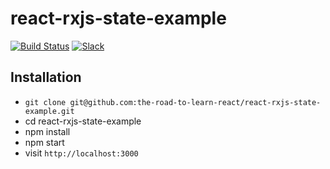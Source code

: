 # react-rxjs-state-example

[![Build Status](https://travis-ci.org/the-road-to-learn-react/react-rxjs-state-example.svg?branch=master)](https://travis-ci.org/the-road-to-learn-react/react-rxjs-state-example) [![Slack](https://slack-the-road-to-learn-react.wieruch.com/badge.svg)](https://slack-the-road-to-learn-react.wieruch.com/)

## Installation

* `git clone git@github.com:the-road-to-learn-react/react-rxjs-state-example.git`
* cd react-rxjs-state-example
* npm install
* npm start
* visit `http://localhost:3000`
